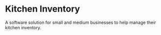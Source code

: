 # Kitchen Inventory

A software solution for small and
medium businesses to help manage
their kitchen inventory.